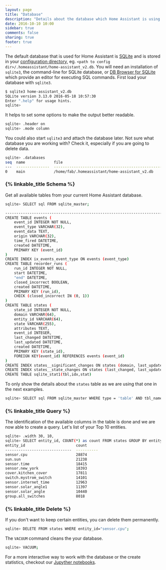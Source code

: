 ```yaml
---
layout: page
title: "Database"
description: "Details about the database which Home Assistant is using."
date: 2016-10-10 10:00
sidebar: true
comments: false
sharing: true
footer: true
---
```


The default database that is used for Home Assistant is [SQLite](https://www.sqlite.org/) and is stored in your [configuration directory](/getting-started/configuration/), eg. `<path to config dir>/.homeassistant/home-assistant_v2.db`. You will need an installation of `sqlite3`, the command-line for SQLite database, or [DB Browser for SQLite](http://sqlitebrowser.org/) which provide an editor for executing SQL commands.
First load your database with `sqlite3`.

```bash
$ sqlite3 home-assistant_v2.db 
SQLite version 3.13.0 2016-05-18 10:57:30
Enter ".help" for usage hints.
sqlite> 
```

It helps to set some options to make the output better readable.

```bash
sqlite> .header on
sqlite> .mode column
```

You could also start `sqlite3` and attach the database later. Not sure what database you are working with? Check it, especially if you are going to delete data.

```bash
sqlite> .databases
seq  name             file
---  ---------------  ----------------------------------------------------------
0    main             /home/fab/.homeassistant/home-assistant_v2.db 
```

### {% linkable_title Schema %}

Get all available tables from your current Home Assistant database.

```bash
sqlite> SELECT sql FROM sqlite_master;

-------------------------------------------------------------------------------------
CREATE TABLE events (
	event_id INTEGER NOT NULL, 
	event_type VARCHAR(32), 
	event_data TEXT, 
	origin VARCHAR(32), 
	time_fired DATETIME, 
	created DATETIME, 
	PRIMARY KEY (event_id)
)
CREATE INDEX ix_events_event_type ON events (event_type)
CREATE TABLE recorder_runs (
	run_id INTEGER NOT NULL, 
	start DATETIME, 
	"end" DATETIME, 
	closed_incorrect BOOLEAN, 
	created DATETIME, 
	PRIMARY KEY (run_id), 
	CHECK (closed_incorrect IN (0, 1))
)
CREATE TABLE states (
	state_id INTEGER NOT NULL, 
	domain VARCHAR(64), 
	entity_id VARCHAR(64), 
	state VARCHAR(255), 
	attributes TEXT, 
	event_id INTEGER, 
	last_changed DATETIME, 
	last_updated DATETIME, 
	created DATETIME, 
	PRIMARY KEY (state_id), 
	FOREIGN KEY(event_id) REFERENCES events (event_id)
)
CREATE INDEX states__significant_changes ON states (domain, last_updated, entity_id)
CREATE INDEX states__state_changes ON states (last_changed, last_updated, entity_id)
CREATE TABLE sqlite_stat1(tbl,idx,stat) 
```

To only show the details about the `states` table as we are using that one in the next examples.

```bash
sqlite> SELECT sql FROM sqlite_master WHERE type = 'table' AND tbl_name = 'states';
```

### {% linkable_title Query %}

The identification of the available columns in the table is done and we are now able to create a query. Let's list of your Top 10 entities.

```bash
sqlite> .width 30, 10,
sqlite> SELECT entity_id, COUNT(*) as count FROM states GROUP BY entity_id ORDER BY count DESC LIMIT 10;
entity_id                       count
------------------------------  ----------
sensor.cpu                      28874
sun.sun                         21238
sensor.time                     18415
sensor.new_york                 18393
cover.kitchen_cover             17811
switch.mystrom_switch           14101
sensor.internet_time            12963
sensor.solar_angle1             11397
sensor.solar_angle              10440
group.all_switches              8018 
```

### {% linkable_title Delete %}

If you don't want to keep certain entities, you can delete them permanently.

```bash
sqlite> DELETE FROM states WHERE entity_id="sensor.cpu";
```

The `VACUUM` command cleans the your database.

```bash
sqlite> VACUUM;
```

For a more interactive way to work with the database or the create statistics, checkout our [Jupyther notebooks](http://nbviewer.jupyter.org/github/home-assistant/home-assistant-notebooks/blob/master/).

